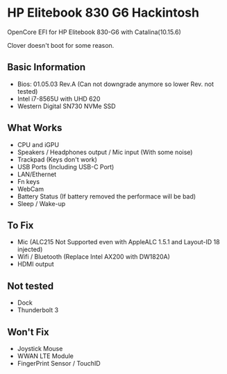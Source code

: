 # HP Elitebook 830 G6 Hackintosh

OpenCore EFI for HP Elitebook 830-G6 with Catalina(10.15.6)

Clover doesn't boot for some reason.

## Basic Information

- Bios: 01.05.03 Rev.A (Can not downgrade anymore so lower Rev. not tested)
- Intel i7-8565U with UHD 620
- Western Digital SN730 NVMe SSD

## What Works

- CPU and iGPU
- Speakers /  Headphones output / Mic input (With some noise)
- Trackpad (Keys don't work)
- USB Ports (Including USB-C Port)
- LAN/Ethernet
- Fn keys
- WebCam
- Battery Status (If battery removed the performace will be bad)
- Sleep / Wake-up

## To Fix

- Mic (ALC215 Not Supported even with AppleALC 1.5.1 and Layout-ID 18 injected)
- Wifi / Bluetooth (Replace Intel AX200 with DW1820A)
- HDMI output

## Not tested

- Dock
- Thunderbolt 3

## Won't Fix

- Joystick Mouse
- WWAN LTE Module
- FingerPrint Sensor / TouchID

